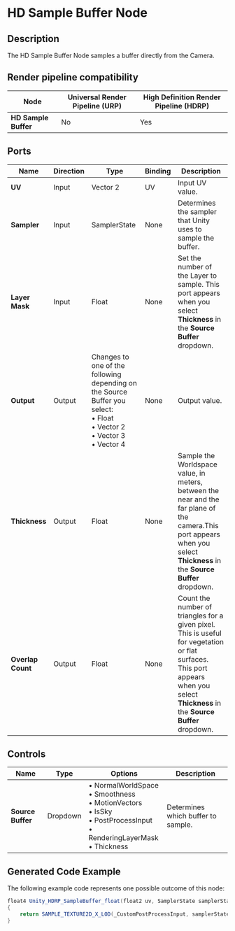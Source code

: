 # HD Sample Buffer Node

## Description

The HD Sample Buffer Node samples a buffer directly from the Camera.

## Render pipeline compatibility

| **Node**             | **Universal Render Pipeline (URP)** | **High Definition Render Pipeline (HDRP)** |
| -------------------- | ----------------------------------- | ------------------------------------------ |
| **HD Sample Buffer** | No                                  | Yes                                        |

## Ports

| **Name**          | **Direction** | **Type**                                                     | **Binding** | **Description**                                              |
| ----------------- | ------------- | ------------------------------------------------------------ | ----------- | ------------------------------------------------------------ |
| **UV**            | Input         | Vector 2                                                     | UV          | Input UV value.                                              |
| **Sampler**       | Input         | SamplerState                                                 | None        | Determines the sampler that Unity uses to sample the buffer. |
| **Layer Mask**    | Input         | Float                                                        | None        | Set the number of the Layer to sample. This port appears when you select **Thickness** in the **Source Buffer** dropdown. |
| **Output**        | Output        | Changes to one of the following depending on the Source Buffer you select:<br/>&#8226; Float<br/>&#8226; Vector 2<br/>&#8226; Vector 3<br/>&#8226; Vector 4 | None        | Output value.                                                |
| **Thickness**     | Output        | Float                                                        | None        | Sample the Worldspace value, in meters, between the near and the far plane of the camera.This port appears when you select **Thickness** in the **Source Buffer** dropdown. |
| **Overlap Count** | Output        | Float                                                        | None        | Count the number of triangles for a given pixel. This is useful for vegetation or flat surfaces.<br/>This port appears when you select **Thickness** in the **Source Buffer** dropdown. |

## Controls

| **Name**          | **Type** | **Options**                                                  | **Description**                    |
| ----------------- | -------- | ------------------------------------------------------------ | ---------------------------------- |
| **Source Buffer** | Dropdown | &#8226; NormalWorldSpace<br>&#8226; Smoothness<br/>&#8226; MotionVectors<br/>&#8226; IsSky<br/>&#8226; PostProcessInput<br/>&#8226; RenderingLayerMask<br/>&#8226; Thickness | Determines which buffer to sample. |

## Generated Code Example

The following example code represents one possible outcome of this node:

```c#
float4 Unity_HDRP_SampleBuffer_float(float2 uv, SamplerState samplerState)
{
    return SAMPLE_TEXTURE2D_X_LOD(_CustomPostProcessInput, samplerState, uv * _RTHandlePostProcessScale.xy, 0);
}
```

